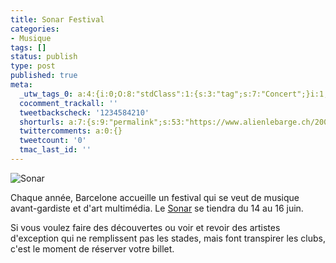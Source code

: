 ```yaml
---
title: Sonar Festival
categories:
- Musique
tags: []
status: publish
type: post
published: true
meta:
  _utw_tags_0: a:4:{i:0;O:8:"stdClass":1:{s:3:"tag";s:7:"Concert";}i:1;O:8:"stdClass":1:{s:3:"tag";s:7:"Médias";}i:2;O:8:"stdClass":1:{s:3:"tag";s:7:"Musique";}i:3;O:8:"stdClass":1:{s:3:"tag";s:11:"Technologie";}}
  cocomment_trackall: ''
  tweetbackscheck: '1234584210'
  shorturls: a:7:{s:9:"permalink";s:53:"https://www.alienlebarge.ch/2007/05/31/sonar-festival/";s:7:"tinyurl";s:25:"https://tinyurl.com/bd8bk5";s:4:"isgd";s:17:"https://is.gd/ip5w";s:5:"bitly";s:19:"https://bit.ly/11i1o";s:5:"snipr";s:22:"https://snipr.com/bb3hu";s:5:"snurl";s:22:"https://snurl.com/bb3hu";s:7:"snipurl";s:24:"https://snipurl.com/bb3hu";}
  twittercomments: a:0:{}
  tweetcount: '0'
  tmac_last_id: ''
---
```

<img src="https://dlgjp9x71cipk.cloudfront.net/2007/05/sonar.png" alt="Sonar" />

Chaque année, Barcelone accueille un festival qui se veut de musique avant-gardiste et d'art multimédia. Le <a href="https://www.sonar.es/" title="Le site du Festival Sonar">Sonar</a> se tiendra du 14 au 16 juin.

Si vous voulez faire des découvertes ou voir et revoir des artistes d'exception qui ne remplissent pas les stades, mais font transpirer les clubs, c'est le moment de réserver votre billet.
